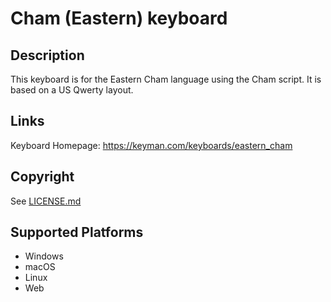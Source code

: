 Cham (Eastern) keyboard
==============

Description
-----------
This keyboard is for the Eastern Cham language using the Cham script. It is based on a US Qwerty layout.

Links
-----
Keyboard Homepage: https://keyman.com/keyboards/eastern_cham

Copyright
---------
See [LICENSE.md](LICENSE.md)

Supported Platforms
-------------------
 * Windows
 * macOS
 * Linux
 * Web


